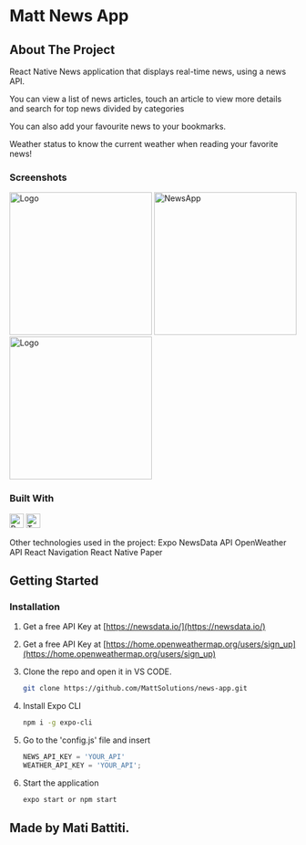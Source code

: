 # Matt News App

<!-- ABOUT THE PROJECT -->
## About The Project

<p> React Native News application that displays real-time news, using a news API. </p> 
<p> You can view a list of news articles, touch an article to view more details and search for top news divided by categories</p>
<p> You can also add your favourite news to your bookmarks.</p>
<p> Weather status to know the current weather when reading your favorite news!</p>

### Screenshots
<p float="left">
  <img src="https://github-production-user-asset-6210df.s3.amazonaws.com/107211461/277727771-86a8e073-4f77-4e80-a272-605ab4c76875.png?X-Amz-Algorithm=AWS4-HMAC-SHA256&X-Amz-Credential=AKIAIWNJYAX4CSVEH53A%2F20231024%2Fus-east-1%2Fs3%2Faws4_request&X-Amz-Date=20231024T160937Z&X-Amz-Expires=300&X-Amz-Signature=c693ab2f1d34faa91b0364c0bb780fb9cac1152f178ab439169acedc173bf07c&X-Amz-SignedHeaders=host&actor_id=107211461&key_id=0&repo_id=709056113" alt="Logo" width="250" >
  <img src="https://github-production-user-asset-6210df.s3.amazonaws.com/107211461/277728191-11c8f0b4-c394-47fd-8ed2-60ced38bc602.png?X-Amz-Algorithm=AWS4-HMAC-SHA256&X-Amz-Credential=AKIAIWNJYAX4CSVEH53A%2F20231024%2Fus-east-1%2Fs3%2Faws4_request&X-Amz-Date=20231024T160602Z&X-Amz-Expires=300&X-Amz-Signature=3296f0a52e6afde934ccd36a0b9e8eff11285c2dfa406c8062921e002b0178f0&X-Amz-SignedHeaders=host&actor_id=107211461&key_id=0&repo_id=709056113" alt="NewsApp" width="250" >
  <img src="https://github-production-user-asset-6210df.s3.amazonaws.com/107211461/277732903-618eb34c-92a2-4fda-9cf5-014615dfc94e.png?X-Amz-Algorithm=AWS4-HMAC-SHA256&X-Amz-Credential=AKIAIWNJYAX4CSVEH53A%2F20231024%2Fus-east-1%2Fs3%2Faws4_request&X-Amz-Date=20231024T161428Z&X-Amz-Expires=300&X-Amz-Signature=7d5b420888f477134f3ea712b5231a0a0affeb88c9b0028d26c918335fd15b28&X-Amz-SignedHeaders=host&actor_id=107211461&key_id=0&repo_id=709056113" alt="Logo" width="250" >
</p>

### Built With
<p>
<img src="https://img.shields.io/badge/React Native-282C34?logo=react&logoColor=61DAFB" alt="React Native logo" title="React Native" height="25" />
<img src="https://img.shields.io/badge/TypeScript-282C34?logo=typescript&logoColor=3178C6" alt="TypeScript logo" title="TypeScript" height="25" />
  
Other technologies used in the project:
Expo
NewsData API
OpenWeather API
React Navigation
React Native Paper 
</p>


<!-- GETTING STARTED -->
## Getting Started

### Installation

1. Get a free API Key at [https://newsdata.io/](https://newsdata.io/)
2. Get a free API Key at [https://home.openweathermap.org/users/sign_up](https://home.openweathermap.org/users/sign_up)


3. Clone the repo and open it in VS CODE. 

   ```sh
   git clone https://github.com/MattSolutions/news-app.git
   ```
4. Install Expo CLI

   ```sh
   npm i -g expo-cli
   ```
5. Go to the 'config.js' file and insert

   ```js
   NEWS_API_KEY = 'YOUR_API'
   WEATHER_API_KEY = 'YOUR_API';
   ```
   
6. Start the application

   ```js
   expo start or npm start
   ```
<!-- LICENSE -->
## Made by Mati Battiti. 
